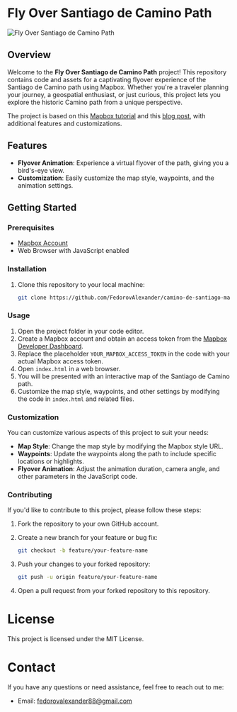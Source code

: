 # Fly Over Santiago de Camino Path

![Fly Over Santiago de Camino Path](./data/santiago.gif)

## Overview

Welcome to the **Fly Over Santiago de Camino Path** project! This repository contains code and assets for a captivating flyover experience of the Santiago de Camino path using Mapbox. Whether you're a traveler planning your journey, a geospatial enthusiast, or just curious, this project lets you explore the historic Camino path from a unique perspective.

The project is based on this [Mapbox tutorial](https://docs.mapbox.com/mapbox-gl-js/example/live-update-feature/) and this [blog post](https://www.mapbox.com/blog/building-cinematic-route-animations-with-mapboxgl), with additional features and customizations.

## Features

- **Flyover Animation**: Experience a virtual flyover of the path, giving you a bird's-eye view.
- **Customization**: Easily customize the map style, waypoints, and the animation settings.

## Getting Started

### Prerequisites

- [Mapbox Account](https://www.mapbox.com/)
- Web Browser with JavaScript enabled

### Installation

1. Clone this repository to your local machine:

   ```bash
   git clone https://github.com/FedorovAlexander/camino-de-santiago-mapbox.git
   ```

### Usage

1. Open the project folder in your code editor.
2. Create a Mapbox account and obtain an access token from the [Mapbox Developer Dashboard](https://www.mapbox.com/account/access-tokens).
3. Replace the placeholder `YOUR_MAPBOX_ACCESS_TOKEN` in the code with your actual Mapbox access token.
4. Open `index.html` in a web browser.
5. You will be presented with an interactive map of the Santiago de Camino path.
6. Customize the map style, waypoints, and other settings by modifying the code in `index.html` and related files.

### Customization

You can customize various aspects of this project to suit your needs:

- **Map Style**: Change the map style by modifying the Mapbox style URL.
- **Waypoints**: Update the waypoints along the path to include specific locations or highlights.
- **Flyover Animation**: Adjust the animation duration, camera angle, and other parameters in the JavaScript code.

### Contributing

If you'd like to contribute to this project, please follow these steps:

1. Fork the repository to your own GitHub account.
2. Create a new branch for your feature or bug fix:

   ```bash
   git checkout -b feature/your-feature-name
   ```

3. Push your changes to your forked repository:

   ```bash
   git push -u origin feature/your-feature-name
   ```

4. Open a pull request from your forked repository to this repository.

# License

This project is licensed under the MIT License.

# Contact

If you have any questions or need assistance, feel free to reach out to me:

- Email: [fedorovalexander88@gmail.com](mailto:fedorovalexander88@gmail.com)
